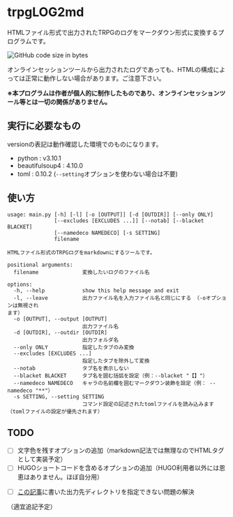 # trpgLOG2md

HTMLファイル形式で出力されたTRPGのログをマークダウン形式に変換するプログラムです。

![GitHub code size in bytes](https://img.shields.io/github/languages/code-size/msattova/trpgLOG2md)

オンラインセッションツールから出力されたログであっても、HTMLの構成によっては正常に動作しない場合があります。ご注意下さい。

**※本プログラムは作者が個人的に制作したものであり、オンラインセッションツール等とは一切の関係がありません。**

## 実行に必要なもの

versionの表記は動作確認した環境でのものになります。

* python : v3.10.1
* beautifulsoup4 : 4.10.0
* toml : 0.10.2 (`--setting`オプションを使わない場合は不要)

## 使い方

```log
usage: main.py [-h] [-l] [-o [OUTPUT]] [-d [OUTDIR]] [--only ONLY]
               [--excludes [EXCLUDES ...]] [--notab] [--blacket BLACKET]
               [--namedeco NAMEDECO] [-s SETTING]
               filename

HTMLファイル形式のTRPGログをmarkdownにするツールです。

positional arguments:
  filename              変換したいログのファイル名

options:
  -h, --help            show this help message and exit
  -l, --leave           出力ファイル名を入力ファイル名と同じにする （-oオプションは無視され
ます）
  -o [OUTPUT], --output [OUTPUT]
                        出力ファイル名
  -d [OUTDIR], --outdir [OUTDIR]
                        出力フォルダ名
  --only ONLY           指定したタブのみ変換
  --excludes [EXCLUDES ...]
                        指定したタブを除外して変換
  --notab               タブ名を表示しない
  --blacket BLACKET     タブ名を囲む括弧を設定（例：--blacket "【】"）
  --namedeco NAMEDECO   キャラの名前欄を囲むマークダウン装飾を設定（例： --namedeco "**"）
  -s SETTING, --setting SETTING
                        コマンド設定の記述されたtomlファイルを読み込みます（tomlファイルの設定が優先されます）
```

## TODO

- [ ] 文字色を残すオプションの追加（markdown記法では無理なのでHTMLタグとして実装予定）
- [ ] HUGOショートコードを含めるオプションの追加（HUGO利用者以外には恩恵はありません。ほぼ自分用）
* [ ] [この記事](https://qiita.com/msattova/items/8120b23f2470667af359)に書いた出力先ディレクトリを指定できない問題の解決

（適宜追記予定）
